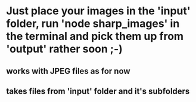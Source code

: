 # Just place your images in the 'input' folder, run 'node sharp_images' in the terminal and pick them up from 'output' rather soon ;-)

## works with JPEG files as for now
## takes files from 'input' folder and it's subfolders